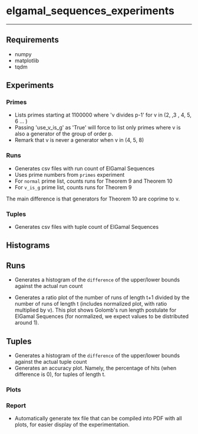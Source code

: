 # elgamal_sequences_experiments

---

## Requirements
* numpy
* matplotlib
* tqdm

## Experiments

### Primes
* Lists primes starting at 1100000 where 'v divides p-1' for v in (2, ,3 , 4, 5, 6 ... )
* Passing 'use_v_is_g' as 'True' will force to list only primes where v is also a generator of the group of order p.
* Remark that v is never a generator when v in (4, 5, 8)

### Runs
* Generates csv files with run count of ElGamal Sequences
* Uses prime numbers from `primes` experiment
* For `normal` prime list, counts runs for Theorem 9 and Theorem 10
* For `v_is_g` prime list, counts runs for Theorem 9

The main difference is that generators for Theorem 10 are coprime to v.

### Tuples
* Generates csv files with tuple count of ElGamal Sequences

## Histograms

## Runs
* Generates a histogram of the `difference` of the upper/lower 
  bounds against the actual run count
    
* Generates a ratio plot of the number of runs of length t+1 divided 
  by the number of runs of length t (includes normalized plot, with 
  ratio multiplied by v). This plot shows Golomb's run length postulate
  for ElGamal Sequences (for normalized, we expect values to be distributed
  around 1).

## Tuples
* Generates a histogram of the `difference` of the upper/lower 
  bounds against the actual tuple count
* Generates an accuracy plot. Namely, the percentage of hits (when 
  difference is 0), for tuples of length t.
  
### Plots


### Report
* Automatically generate tex file that can be compiled into PDF with all 
  plots, for easier display of the experimentation.
